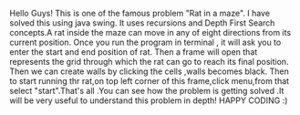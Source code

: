 Hello Guys! This is one of the famous problem "Rat in a maze".
I have solved this using java swing. It uses recursions and Depth First Search 
concepts.A rat inside the maze can move in any of eight directions from its current 
position. Once you run the program in terminal , it will ask you to enter
the start and end position of rat. Then a frame will open that represents 
the grid through which the rat can go to reach its final position.
Then we can create walls by clicking the cells ,walls becomes black.
Then to start running thr rat,on top left corner of this frame,click 
menu,from that select "start".That's all .You can see how the 
problem is getting solved .It will be very useful to understand this problem in
depth!
HAPPY CODING :)
     
